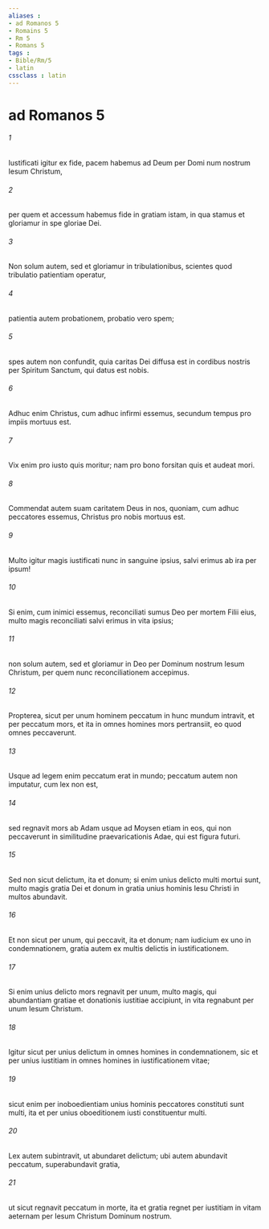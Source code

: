 ```yaml
---
aliases : 
- ad Romanos 5
- Romains 5
- Rm 5
- Romans 5
tags : 
- Bible/Rm/5
- latin
cssclass : latin
---
```


# ad Romanos 5

###### 1
Iustificati igitur ex fide, pacem habemus ad Deum per Domi num nostrum Iesum Christum, 
###### 2
per quem et accessum habemus fide in gratiam istam, in qua stamus et gloriamur in spe gloriae Dei. 
###### 3
Non solum autem, sed et gloriamur in tribulationibus, scientes quod tribulatio patientiam operatur, 
###### 4
patientia autem probationem, probatio vero spem; 
###### 5
spes autem non confundit, quia caritas Dei diffusa est in cordibus nostris per Spiritum Sanctum, qui datus est nobis.
###### 6
Adhuc enim Christus, cum adhuc infirmi essemus, secundum tempus pro impiis mortuus est. 
###### 7
Vix enim pro iusto quis moritur; nam pro bono forsitan quis et audeat mori. 
###### 8
Commendat autem suam caritatem Deus in nos, quoniam, cum adhuc peccatores essemus, Christus pro nobis mortuus est. 
###### 9
Multo igitur magis iustificati nunc in sanguine ipsius, salvi erimus ab ira per ipsum! 
###### 10
Si enim, cum inimici essemus, reconciliati sumus Deo per mortem Filii eius, multo magis reconciliati salvi erimus in vita ipsius; 
###### 11
non solum autem, sed et gloriamur in Deo per Dominum nostrum Iesum Christum, per quem nunc reconciliationem accepimus.
###### 12
Propterea, sicut per unum hominem peccatum in hunc mundum intravit, et per peccatum mors, et ita in omnes homines mors pertransiit, eo quod omnes peccaverunt. 
###### 13
Usque ad legem enim peccatum erat in mundo; peccatum autem non imputatur, cum lex non est, 
###### 14
sed regnavit mors ab Adam usque ad Moysen etiam in eos, qui non peccaverunt in similitudine praevaricationis Adae, qui est figura futuri.
###### 15
Sed non sicut delictum, ita et donum; si enim unius delicto multi mortui sunt, multo magis gratia Dei et donum in gratia unius hominis Iesu Christi in multos abundavit. 
###### 16
Et non sicut per unum, qui peccavit, ita et donum; nam iudicium ex uno in condemnationem, gratia autem ex multis delictis in iustificationem. 
###### 17
Si enim unius delicto mors regnavit per unum, multo magis, qui abundantiam gratiae et donationis iustitiae accipiunt, in vita regnabunt per unum Iesum Christum.
###### 18
Igitur sicut per unius delictum in omnes homines in condemnationem, sic et per unius iustitiam in omnes homines in iustificationem vitae; 
###### 19
sicut enim per inoboedientiam unius hominis peccatores constituti sunt multi, ita et per unius oboeditionem iusti constituentur multi.
###### 20
Lex autem subintravit, ut abundaret delictum; ubi autem abundavit peccatum, superabundavit gratia, 
###### 21
ut sicut regnavit peccatum in morte, ita et gratia regnet per iustitiam in vitam aeternam per Iesum Christum Dominum nostrum.

